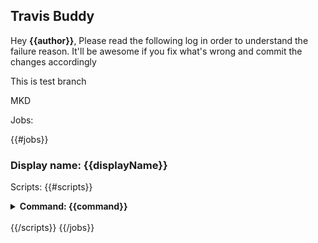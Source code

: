 ## Travis Buddy
Hey **{{author}}**, 
Please read the following log in order to understand the failure reason. 
It'll be awesome if you fix what's wrong and commit the changes accordingly


This is test branch

MKD


Jobs:

{{#jobs}}
### Display name: {{displayName}}
Scripts: {{#scripts}}
<details>
  <summary>
    <strong>
     Command: {{command}}
    </strong>
  </summary>

```
Contents: {{&contents}}
```
</details>
<br />
{{/scripts}}
{{/jobs}}
